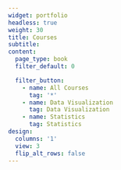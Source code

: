 ```yaml
---
widget: portfolio
headless: true
weight: 30
title: Courses
subtitle:
content:
  page_type: book
  filter_default: 0

  filter_button:
    - name: All Courses
      tag: '*'
    - name: Data Visualization
      tag: Data Visualization
    - name: Statistics
      tag: Statistics
design:
  columns: '1'
  view: 3
  flip_alt_rows: false
---
```

